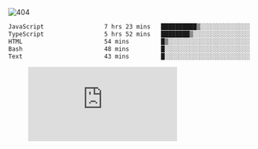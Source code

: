 ![404](https://user-images.githubusercontent.com/378023/89412096-6f759d80-d761-11ea-8c57-84b30ef3f2b1.png)
<!--START_SECTION:waka-->

```txt
JavaScript                 7 hrs 23 mins   ██████████▒░░░░░░░░░░░░░░   41.98 %
TypeScript                 5 hrs 52 mins   ████████▒░░░░░░░░░░░░░░░░   33.34 %
HTML                       54 mins         █▒░░░░░░░░░░░░░░░░░░░░░░░   05.14 %
Bash                       48 mins         █░░░░░░░░░░░░░░░░░░░░░░░░   04.60 %
Text                       43 mins         █░░░░░░░░░░░░░░░░░░░░░░░░   04.15 %
```

<!--END_SECTION:waka-->
<figure><embed src="https://wakatime.com/share/@018b853e-267a-435d-a858-33e2b098b9d7/f3c3aa68-553a-4373-a9f9-2d456f62f780.svg"></embed></figure>
